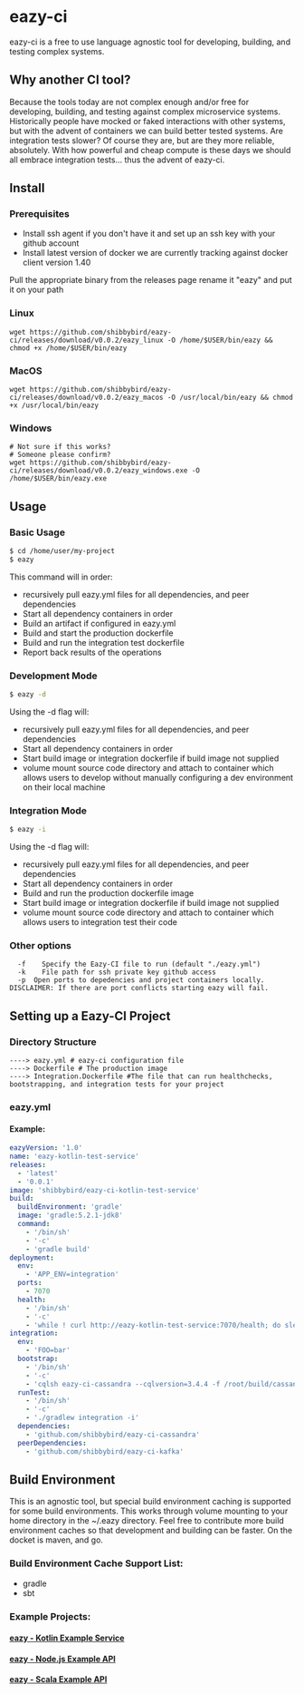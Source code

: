 # eazy-ci

eazy-ci is a free to use language agnostic tool for developing, building, and testing complex systems.


## Why another CI tool?

Because the tools today are not complex enough and/or free for developing, building, and testing against complex microservice systems. Historically people have mocked or faked interactions with other systems, but with the advent of containers we can build better tested systems. Are integration tests slower? Of course they are, but are they more reliable, absolutely. With how powerful and cheap compute is these days we should all embrace integration tests... thus the advent of eazy-ci.

## Install

### Prerequisites
- Install ssh agent if you don't have it and set up an ssh key with your github account
- Install latest version of docker we are currently tracking against docker client version 1.40

Pull the appropriate binary from the releases page rename it "eazy" and put it on your path

### Linux
```
wget https://github.com/shibbybird/eazy-ci/releases/download/v0.0.2/eazy_linux -O /home/$USER/bin/eazy && chmod +x /home/$USER/bin/eazy
```

### MacOS
```
wget https://github.com/shibbybird/eazy-ci/releases/download/v0.0.2/eazy_macos -O /usr/local/bin/eazy && chmod +x /usr/local/bin/eazy
```

### Windows
```
# Not sure if this works?
# Someone please confirm?
wget https://github.com/shibbybird/eazy-ci/releases/download/v0.0.2/eazy_windows.exe -O /home/$USER/bin/eazy.exe
```

## Usage

### Basic Usage

```sh
$ cd /home/user/my-project
$ eazy
```
This command will in order:
- recursively pull eazy.yml files for all dependencies, and peer dependencies
- Start all dependency containers in order
- Build an artifact if configured in eazy.yml
- Build and start the production dockerfile
- Build and run the integration test dockerfile
- Report back results of the operations

### Development Mode
```sh
$ eazy -d
```
Using the -d flag will:
- recursively pull eazy.yml files for all dependencies, and peer dependencies
- Start all dependency containers in order
- Start build image or integration dockerfile if build image not supplied
- volume mount source code directory and attach to container which allows users to develop without manually configuring a dev environment on their local machine

### Integration Mode
```sh
$ eazy -i
```
Using the -d flag will:
- recursively pull eazy.yml files for all dependencies, and peer dependencies
- Start all dependency containers in order
- Build and run the production dockerfile image
- Start build image or integration dockerfile if build image not supplied
- volume mount source code directory and attach to container which allows users to integration test their code

### Other options

```
  -f	Specify the Eazy-CI file to run (default "./eazy.yml")
  -k	File path for ssh private key github access
  -p  Open ports to depedencies and project containers locally. DISCLAIMER: If there are port conflicts starting eazy will fail.
```

## Setting up a Eazy-CI Project

### Directory Structure

```
----> eazy.yml # eazy-ci configuration file
----> Dockerfile # The production image
----> Integration.Dockerfile #The file that can run healthchecks, bootstrapping, and integration tests for your project
```

### eazy.yml
#### Example:
```yml
eazyVersion: '1.0'
name: 'eazy-kotlin-test-service'
releases:
  - 'latest'
  - '0.0.1'
image: 'shibbybird/eazy-ci-kotlin-test-service'
build:
  buildEnvironment: 'gradle'
  image: 'gradle:5.2.1-jdk8'
  command:
    - '/bin/sh'
    - '-c'
    - 'gradle build'
deployment:
  env:
    - 'APP_ENV=integration'
  ports:
    - 7070
  health:
    - '/bin/sh'
    - '-c'
    - 'while ! curl http://eazy-kotlin-test-service:7070/health; do sleep 1; done;'
integration:
  env:
    - 'FOO=bar'
  bootstrap:
    - '/bin/sh'
    - '-c'
    - 'cqlsh eazy-ci-cassandra --cqlversion=3.4.4 -f /root/build/cassandra/init.cql'
  runTest:
    - '/bin/sh'
    - '-c'
    - './gradlew integration -i'
  dependencies:
    - 'github.com/shibbybird/eazy-ci-cassandra'
  peerDependencies:
    - 'github.com/shibbybird/eazy-ci-kafka'
```

## Build Environment
This is an agnostic tool, but special build environment caching is supported for some build environments. This works through volume mounting to your home directory in the ~/.eazy directory. Feel free to contribute more build environment caches so that development and building can be faster. On the docket is maven, and go.

### Build Environment Cache Support List:
- gradle
- sbt

### Example Projects:

#### [eazy - Kotlin Example Service](https://github.com/shibbybird/eazy-kotlin-test-service)
#### [eazy - Node.js Example API](https://github.com/shibbybird/eazy-node-test-registry)
#### [eazy - Scala Example API](https://github.com/shibbybird/eazy-scala-test-api)

